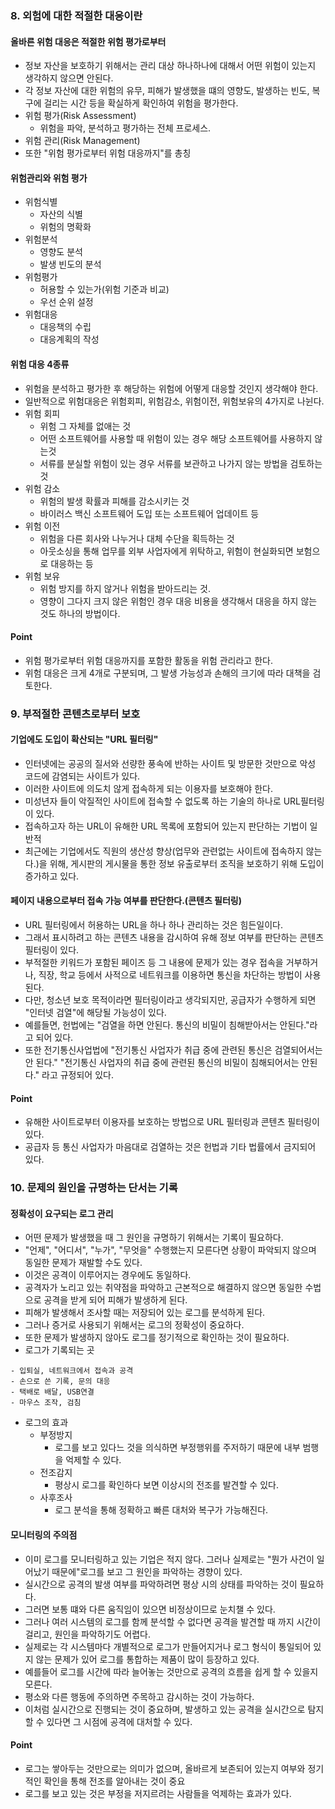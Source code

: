 ### 8. 외험에 대한 적절한 대응이란

#### 올바른 위험 대응은 적절한 위험 평가로부터
- 정보 자산을 보호하기 위해서는 관리 대상 하나하나에 대해서 어떤 위험이 있는지 생각하지 않으면 안된다.
- 각 정보 자산에 대한 위험의 유무, 피해가 발생했을 떄의 영향도, 발생하는 빈도, 복구에 걸리는 시간 등을 확실하게 확인하여 위험을 평가한다.
- 위험 평가(Risk Assessment)
  - 위험을 파악, 분석하고 평가하는 전체 프로세스.
- 위험 관리(Risk Management)
- 또한 "위험 평가로부터 위험 대응까지"를 총칭

#### 위험관리와 위험 평가
- 위험식별
  - 자산의 식별
  - 위험의 명확화
- 위험분석
  - 영향도 분석
  - 발생 빈도의 분석
- 위험평가
  - 허용할 수 있는가(위험 기준과 비교)
  - 우선 순위 설정
- 위험대응
  - 대응책의 수립
  - 대응계획의 작성

#### 위험 대응 4종류
- 위험을 분석하고 평가한 후 해당하는 위험에 어떻게 대응할 것인지 생각해야 한다.
- 일반적으로 위험대응은 위험회피, 위험감소, 위험이전, 위험보유의 4가지로 나뉜다.
- 위험 회피
  - 위험 그 자체를 없애는 것
  - 어떤 소프트웨어를 사용할 때 위험이 있는 경우 해당 소프트웨어를 사용하지 않는것
  - 서류를 분실할 위험이 있는 경우 서류를 보관하고 나가지 않는 방법을 검토하는 것
- 위험 감소
  - 위험의 발생 확률과 피해를 감소시키는 것
  - 바이러스 백신 소프트웨어 도입 또는 소프트웨어 업데이트 등
- 위험 이전
  - 위험을 다른 회사와 나누거나 대체 수단을 획득하는 것
  - 아웃소싱을 통해 업무를 외부 사업자에게 위탁하고, 위험이 현실화되면 보험으로 대응하는 등
- 위험 보유
  - 위험 방지를 하지 않거나 위험을 받아드리는 것.
  - 영향이 그다지 크지 않은 위험인 경우 대응 비용을 생각해서 대응을 하지 않는 것도 하나의 방법이다.

#### Point
- 위험 평가로부터 위험 대응까지를 포함한 활동을 위험 관리라고 한다.
- 위험 대응은 크게 4개로 구분되며, 그 발생 가능성과 손해의 크기에 따라 대책을 검토한다.

### 9. 부적절한 콘텐츠로부터 보호
#### 기업에도 도입이 확산되는 "URL 필터링"
- 인터넷에는 공공의 질서와 선량한 풍속에 반하는 사이트 및 방문한 것만으로 악성 코드에 감염되는 사이트가 있다.
- 이러한 사이트에 의도치 않게 접속하게 되는 이용자를 보호해야 한다.
- 미성년자 들이 악질적인 사이트에 접속할 수 없도록 하는 기술의 하나로 URL필터링이 있다.
- 접속하고자 하는 URL이 유해한 URL 목록에 포함되어 있는지 판단하는 기법이 일반적
- 최근에는 기업에서도 직원의 생산성 향상(업무와 관련없는 사이트에 접속하지 않는다.)을 위해, 게시판의 게시물을 통한 정보 유출로부터 조직을 보호하기 위해 도입이 증가하고 있다.

#### 페이지 내용으로부터 접속 가능 여부를 판단한다.(콘텐츠 필터링)
- URL 필터링에서 허용하는 URL을 하나 하나 관리하는 것은 힘든일이다.
- 그래서 표시하려고 하는 콘텐츠 내용을 감시하여 유해 정보 여부를 판단하는 콘텐츠 필터링이 있다.
- 부적절한 키워드가 포함된 페이즈 등 그 내용에 문제가 있는 경우 접속을 거부하거나, 직장, 학교 등에서 사적으로 네트워크를 이용하면 통신을 차단하는 방법이 사용된다.
- 다만, 청소년 보호 목적이라면 필터링이라고 생각되지만, 공급자가 수행하게 되면 "인터넷 검열"에 해당될 가능성이 있다.
- 예를들면, 헌법에는 "검열을 하면 안된다. 통신의 비밀이 침해받아서는 안된다."라고 되어 있다.
- 또한 전기통신사업법에 "전기통신 사업자가 취급 중에 관련된 통신은 검열되어서는 안 된다." "전기통신 사업자의 취급 중에 관련된 통신의 비밀이 침해되어서는 안된다." 라고 규정되어 있다. 

#### Point
- 유해한 사이트로부터 이용자를 보호하는 방법으로 URL 필터링과 콘텐츠 필터링이 있다.
- 공급자 등 통신 사업자가 마음대로 검열하는 것은 헌법과 기타 법률에서 금지되어 있다.

### 10. 문제의 원인을 규명하는 단서는 기록
#### 정확성이 요구되는 로그 관리
- 어떤 문제가 발생했을 때 그 원인을 규명하기 위해서는 기록이 필요하다.
- "언제", "어디서", "누가", "무엇을" 수행했는지 모른다면 상황이 파악되지 않으며 동일한 문제가 재발할 수도 있다.
- 이것은 공격이 이루어지는 경우에도 동일하다.
- 공격자가 노리고 있는 취약점을 파악하고 근본적으로 해결하지 않으면 동일한 수법으로 공격을 받게 되어 피해가 발생하게 된다.
- 피해가 발생해서 조사할 때는 저장되어 있는 로그를 분석하게 된다.
- 그러나 증거로 사용되기 위해서는 로그의 정확성이 중요하다.
- 또한 문제가 발생하지 않아도 로그를 정기적으로 확인하는 것이 필요하다.
- 로그가 기록되는 곳
```
- 입퇴실, 네트워크에서 접속과 공격
- 손으로 쓴 기록, 문의 대응
- 택배로 배달, USB연결
- 마우스 조작, 검침
```
- 로그의 효과
  - 부정방지
    - 로그를 보고 있다느 것을 의식하면 부정행위를 주저하기 때문에 내부 범행을 억제할 수 있다.
  - 전조감지
    - 평상시 로그를 확인하다 보면 이상시의 전조를 발견할 수 있다.
  - 사후조사
    - 로그 분석을 통해 정확하고 빠른 대처와 복구가 가능해진다.

#### 모니터링의 주의점
- 이미 로그를 모니터링하고 있는 기업은 적지 않다. 그러나 실제로는 "뭔가 사건이 일어났기 때문에"로그를 보고 그 원인을 파악하는 경향이 있다.
- 실시간으로 공격의 발생 여부를 파악하려면 평상 시의 상태를 파악하는 것이 필요하다.
- 그러면 보통 떄와 다른 움직임이 있으면 비정상이므로 눈치챌 수 있다.
- 그러나 여러 시스템의 로그를 함께 분석할 수 없다면 공격을 발견할 때 까지 시간이 걸리고, 원인을 파악하기도 어렵다.
- 실제로는 각 시스템마다 개별적으로 로그가 만들어지거나 로그 형식이 통일되어 있지 않는 문제가 있어 로그를 통합하는 제품이 많이 등장하고 있다.
- 예를들어 로그를 시간에 따라 늘어놓는 것만으로 공격의 흐름을 쉽게 할 수 있을지 모른다.
- 평소와 다른 행동에 주의하면 주목하고 감시하는 것이 가능하다.
- 이처럼 실시간으로 진행되는 것이 중요하며, 발생하고 있는 공격을 실시간으로 탐지할 수 있다면 그 시점에 공격에 대처할 수 있다.

#### Point
- 로그는 쌓아두는 것만으로는 의미가 없으며, 올바르게 보존되어 있는지 여부와 정기적인 확인을 통해 전조를 알아내는 것이 중요
- 로그를 보고 있는 것은 부정을 저지르려는 사람들을 억제하는 효과가 있다.